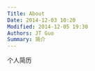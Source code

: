 ```yaml
---
Title: About
Date: 2014-12-03 10:20
Modified: 2014-12-05 19:30
Authors: JT Guo
Summary: 简介
---
```


个人简历 